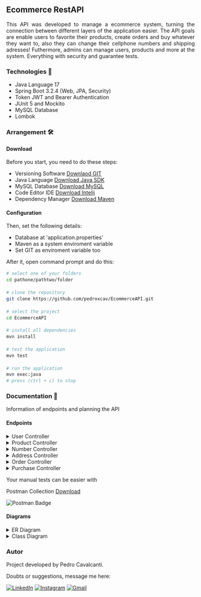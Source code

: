 ## Ecommerce RestAPI
<p align = "justify">
  This API was developed to manage a ecommerce system, turning the connection between different layers of the application easier. The API goals are enable users to favorite their products, create orders and buy whatever they want to, also they can change their cellphone numbers and shipping adresses! Futhermore, admins can manage users, products and more at the system. Everything with security and guarantee tests.
</p>

### Technologies 📌
- Java Language 17
- Spring Boot 3.2.4
(Web, JPA, Security)
- Token JWT and Bearer Authentication
- JUnit 5 and Mockito
- MySQL Database
- Lombok

### Arrangement 🛠️
#### Download
Before you start, you need to do these steps:
- Versioning Software [Downlaod GIT](https://git-scm.com/downloads)
- Java Language [Download Java SDK](https://www.oracle.com/br/java/technologies/downloads/)
- MySQL Database [Download MySQL](https://dev.mysql.com/downloads/)
- Code Editor IDE [Download Intelij](https://www.jetbrains.com/idea/download/?section=windows)
- Dependency Manager [Download Maven](https://maven.apache.org/download.cgi)
#### Configuration
Then, set the following details:
- Database at 'application.properties'
- Maven as a system enviroment variable
- Set GIT as enviroment variable too

After it, open command prompt and do this:
```bash
# select one of your folders
cd pathone/pathtwo/folder

# clone the repository
git clone https://github.com/pedroxcav/EcommerceAPI.git

# select the project
cd EcommerceAPI

# install all dependencies
mvn install

# test the application
mvn test

# run the application
mvn exec:java
# press (ctrl + c) to stop
```
### Documentation 📄
Information of endpoints and planning the API
#### Endpoints
<details>
  <summary>User Controller</summary>
  
    1. GET /users
    # an admin requires a user list
    
    2. POST /users/
    # registers a common customer user
    
    3. POST /users/admin
    # an admin registers another admin

    4. POST /users/login
    # authenticates the user and token

    5. DELETE /users/{username}
    # an admin removes a user

    6. PUT /users
    # updates the authenticated user
</details>
<details>
  <summary>Product Controller</summary>

    1. GET /products
    # returns a list of products
    
    2. GET /products/me
    returns the user's wishlist

    3. POST /products
    # an admin registers a new product

    4. POST /products/wishlist/{id}
    # favorites any product

    5. DELETE /products/{id}
    # an admin removes a product

    6. DELETE /products/wishlist/{id}
    # unfavorites any product

    7. PUT /products
    #an admin updates a product
</details>
<details>
  <summary>Number Controller</summary>

    1. GET /numbers/me
    # returns the user's cellphone

    2. POST /numbers
    # registers a new user cellphone

    3. DELETE /numbers
    # removes the user's cellphone
    
    4. PUT /numbers
    # updates the cellphone already in
</details>
<details>
  <summary>Address Controller</summary>

    1. GET /adresses/me
    # returns the user's adresses list

    2. POST /adresses
    # registers a new address

    3. DELETE /adresses
    # removes a user's address

    4. PUT /adresses
    # updates the selected address
</details>
<details>
  <summary>Order Controller</summary>

    1. GET /orders/me
    # returns the user's shopping cart

    2. POST /orders
    # creates a new order at the cart

    3. DELETE /orders/{id}
    # removes a order from the cart

    4. PUT /orders
    # updates a order from the cart
</details>
<details>
  <summary>Purchase Controller</summary>

    1. GET /purchases
    # an admin requires a purchase list

    2. GET /purchases/me
    # returns the user's purchase list

    3. POST /purchases
    # the user makes a new purchase
</details>

Your manual tests can be easier with

Postman Collection [Download](https://drive.google.com/file/d/1vyjVJ47zzkK-1Zg9NgT9MyYkOGM-UkIK/view?usp=drive_link)

![Postman Badge](https://img.shields.io/badge/Postman-FF6C37.svg?style=for-the-badge&logo=Postman&logoColor=white)

#### Diagrams
<details>
  <summary>ER Diagram</summary>
  <br>
  <img width=500px src="media/Entity_Diagram.jpeg">
  
</details>
<details>
  <summary>Class Diagram</summary>
  <br>
  <img width=500px src="media/Class_Diagram.jpeg">
  
</details>

### Autor
Project developed by Pedro Cavalcanti.

Doubts or suggestions, message me here: 

[![LinkedIn](https://img.shields.io/badge/LinkedIn-0A66C2.svg?style=for-the-badge&logo=LinkedIn&logoColor=white)](https://www.linkedin.com/in/pedroxcav/)
[![Instagram](https://img.shields.io/badge/Instagram-%23E4405F.svg?style=for-the-badge&logo=Instagram&logoColor=white)](https://www.instagram.com/pedroxcav/)
[![Gmail](https://img.shields.io/badge/Gmail-000000.svg?style=for-the-badge&logo=Gmail&logoColor=white)](mailto:pedroxcav@gmail.com)
